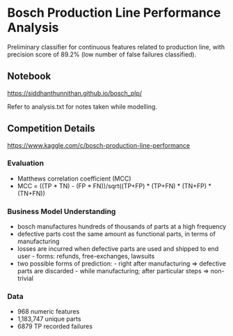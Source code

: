 # Bosch Production Line Performance Analysis

Preliminary classifier for continuous features related to production line, with precision score of 89.2% (low number of false failures classified).

## Notebook
https://siddhanthunnithan.github.io/bosch_plp/

Refer to analysis.txt for notes taken while modelling.

## Competition Details
https://www.kaggle.com/c/bosch-production-line-performance

### Evaluation
- Matthews correlation coefficient (MCC)
- MCC = ((TP * TN) - (FP * FN))/sqrt((TP+FP) * (TP+FN) * (TN+FP) * (TN+FN))



### Business Model Understanding
- bosch manufactures hundreds of thousands of parts at a high frequency
- defective parts cost the same amount as functional parts, in terms of manufacturing
- losses are incurred when defective parts are used and shipped to end user
        - forms: refunds, free-exchanges, lawsuits
- two possible forms of prediction:
        - right after manufacturing => defective parts are discarded
        - while manufacturing; after particular steps => non-trivial

### Data
- 968 numeric features
- 1,183,747 unique parts
- 6879 TP recorded failures 

